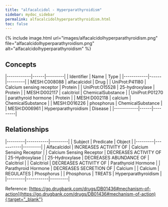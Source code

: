 ```yaml
---
title: "alfacalcidol - Hyperparathyroidism"
sidebar: mydoc_sidebar
permalink: alfacalcidolhyperparathyroidism.html
toc: false 
---
```


{% include image.html url="images/alfacalcidolhyperparathyroidism.png" file="alfacalcidolhyperparathyroidism.png" alt="alfacalcidolhyperparathyroidism" %}

## Concepts

|------------|------|---------|
| Identifier | Name | Type    |
|------------|------|---------|
| MESH:C008088 | alfacalcidol | Drug |
| UniProt:P41180 | Calcium sensing receptor | Protein |
| UniProt:O15528 | 25-hydroxylase | Protein |
| MESH:D002117 | calcitriol | ChemicalSubstance |
| UniProt:P01270 | parathyroid hormone | Protein |
| MESH:D002118 | calcium | ChemicalSubstance |
| MESH:D016226 | phosphorus | ChemicalSubstance |
| MESH:D006961 | Hyperparathyroidism | Disease |
|------------|------|---------|

## Relationships

|---------|-----------|---------|
| Subject | Predicate | Object  |
|---------|-----------|---------|
| Alfacalcidol | INCREASES ACTIVITY OF | Calcium Sensing Receptor |
| Calcium Sensing Receptor | DECREASES ACTIVITY OF | 25-Hydroxylase |
| 25-Hydroxylase | DECREASES ABUNDANCE OF | Calcitriol |
| Calcitriol | DECREASES ACTIVITY OF | Parathyroid Hormone |
| Parathyroid Hormone | DECREASES SECRETION OF | Calcium |
| Calcium | REGULATES | Phosphorus |
| Phosphorus | TREATS | Hyperparathyroidism |
|---------|-----------|---------|

Reference: [https://go.drugbank.com/drugs/DB01436#mechanism-of-action](https://go.drugbank.com/drugs/DB01436#mechanism-of-action){:target="_blank"}
